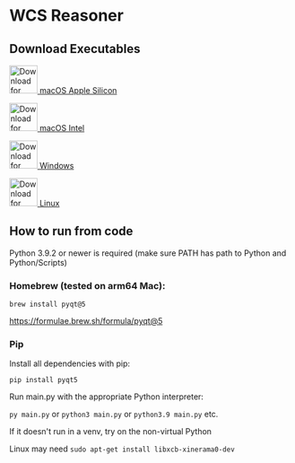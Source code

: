 # WCS Reasoner

## Download Executables


<a href="https://github.com/theShirNick/WCS/releases/download/v1.0.0/WCS.Reasoner.Apple.Silicon.dmg"><img src="https://cdn-icons-png.flaticon.com/512/888/888851.png" alt="Download for macOS (Apple Silicon)" width="50" height="50"> macOS Apple Silicon</a>

<a href="https://github.com/theShirNick/WCS/releases/download/v1.0.0/WCS.Reasoner.Intel.Mac.dmg"><img src="https://cdn-icons-png.flaticon.com/512/888/888851.png" alt="Download for macOS (Intel)" width="50" height="50"> macOS Intel</a>

<a href="https://github.com/theShirNick/WCS/releases/download/v1.0.0/WCS.Reasoner.Windows.x86.zip"><img src="https://cdn-icons-png.flaticon.com/512/888/888882.png" alt="Download for Windows" width="50" height="50"> Windows</a>

<a href="https://github.com/theShirNick/WCS/releases/download/v1.0.0/WCS.Reasoner.Linux.x86.zip"><img src="https://cdn-icons-png.flaticon.com/512/226/226772.png" alt="Download for Linux" width="50" height="50"> Linux</a>



## How to run from code
Python 3.9.2 or newer is required (make sure PATH has path to Python and Python/Scripts)

### Homebrew (tested on arm64 Mac):
`brew install pyqt@5`

https://formulae.brew.sh/formula/pyqt@5


### Pip
Install all dependencies with pip:

`pip install pyqt5`

Run main.py with the appropriate Python interpreter:

`py main.py` or `python3 main.py` or `python3.9 main.py` etc.

If it doesn't run in a venv, try on the non-virtual Python

Linux may need `sudo apt-get install libxcb-xinerama0-dev`
